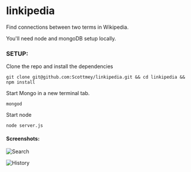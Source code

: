 # linkipedia
Find connections between two terms in Wikipedia.

You'll need node and mongoDB setup locally.

### SETUP:


Clone the repo and install the dependencies
```
git clone git@github.com:Scottmey/linkipedia.git && cd linkipedia && npm install
```

Start Mongo in a new terminal tab.
```
mongod
```

Start node
```
node server.js
```

#### Screenshots:
![Search](https://cloud.githubusercontent.com/assets/969752/12594675/3c9e5ade-c445-11e5-8d64-cea9655277c2.jpg)


![History](https://cloud.githubusercontent.com/assets/969752/12594678/40b530ca-c445-11e5-93ba-a0a61b63c48c.jpg)
